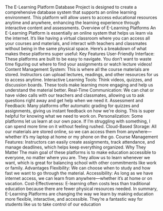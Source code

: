 The E-Learning Platform Database Project is designed to create a comprehensive database system that supports an online learning environment. This platform will allow users to access educational resources anytime and anywhere, enhancing the learning experience through interactive content and assessments.
Overview of E-Learning Platforms
An E-Learning Platform is essentially an online system that helps us learn via the internet. It’s like having a virtual classroom where you can access all your courses and materials, and interact with teachers and classmates without being in the same physical space. Here’s a breakdown of what makes these platforms super useful:
Key Features
User-Friendly Interface: These platforms are built to be easy to navigate. You don’t want to waste time figuring out where to find your assignments or watch lecture videos!
Content Management System: This is where all the course materials are stored. Instructors can upload lectures, readings, and other resources for us to access anytime.
Interactive Learning Tools: Think videos, quizzes, and discussion boards. These tools make learning more engaging and help us understand the material better.
Real-Time Communication: We can chat or have video calls with our teachers and classmates, allowing us to ask questions right away and get help when we need it.
Assessment and Feedback: Many platforms offer automatic grading for quizzes and assignments, giving us instant feedback on how we're doing. This is super helpful for knowing what we need to work on.
Personalization: Some platforms let us learn at our own pace. If I’m struggling with something, I can spend more time on it without feeling rushed.
Cloud-Based Storage: All our materials are stored online, so we can access them from anywhere—whether it’s my laptop at home or my phone on the go.
Course Management Features: Instructors can easily create assignments, track attendance, and manage deadlines, which helps keep everything organized.
Why They Matter
The main goal of these platforms is to make education accessible to everyone, no matter where you are. They allow us to learn whenever we want, which is great for balancing school with other commitments like work or family.
Advantages
Flexibility: We can choose when to study and how fast we want to go through the material.
Accessibility: As long as we have internet access, we can learn from anywhere—whether it’s at home or on vacation.
Cost-Effectiveness: E-learning often costs less than traditional education because there are fewer physical resources needed.
In summary, E-Learning Platforms are changing the way we learn by making education more flexible, interactive, and accessible. They’re a fantastic way for students like us to take control of our education
